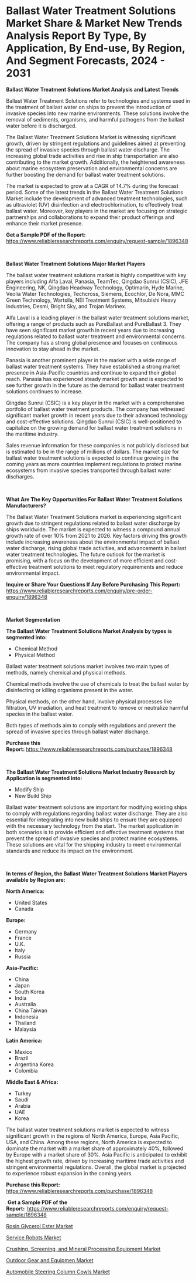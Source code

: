<p><h1>Ballast Water Treatment Solutions Market Share & Market New Trends Analysis Report By Type, By Application, By End-use, By Region, And Segment Forecasts, 2024 - 2031</h1></p><p><strong>Ballast Water Treatment Solutions Market Analysis and Latest Trends</strong></p>
<p><p>Ballast Water Treatment Solutions refer to technologies and systems used in the treatment of ballast water on ships to prevent the introduction of invasive species into new marine environments. These solutions involve the removal of sediments, organisms, and harmful pathogens from the ballast water before it is discharged.</p><p>The Ballast Water Treatment Solutions Market is witnessing significant growth, driven by stringent regulations and guidelines aimed at preventing the spread of invasive species through ballast water discharge. The increasing global trade activities and rise in ship transportation are also contributing to the market growth. Additionally, the heightened awareness about marine ecosystem preservation and environmental concerns are further boosting the demand for ballast water treatment solutions.</p><p>The market is expected to grow at a CAGR of 14.7% during the forecast period. Some of the latest trends in the Ballast Water Treatment Solutions Market include the development of advanced treatment technologies, such as ultraviolet (UV) disinfection and electrochlorination, to effectively treat ballast water. Moreover, key players in the market are focusing on strategic partnerships and collaborations to expand their product offerings and enhance their market presence.</p></p>
<p><strong>Get a Sample PDF of the Report:&nbsp;</strong> <a href="https://www.reliableresearchreports.com/enquiry/request-sample/1896348">https://www.reliableresearchreports.com/enquiry/request-sample/1896348</a></p>
<p>&nbsp;</p>
<p><strong>Ballast Water Treatment Solutions Major Market Players</strong></p>
<p><p>The ballast water treatment solutions market is highly competitive with key players including Alfa Laval, Panasia, TeamTec, Qingdao Sunrui (CSIC), JFE Engineering, NK, Qingdao Headway Technology, Optimarin, Hyde Marine, Veolia Water Technologies, Techcross, Siemens, Ecochlor, De Nora, MMC Green Technology, Wartsila, NEI Treatment Systems, Mitsubishi Heavy Industries, Desmi, Bright Sky, and Trojan Marinex.</p><p>Alfa Laval is a leading player in the ballast water treatment solutions market, offering a range of products such as PureBallast and PureBallast 3. They have seen significant market growth in recent years due to increasing regulations related to ballast water treatment and environmental concerns. The company has a strong global presence and focuses on continuous innovation to stay ahead in the market.</p><p>Panasia is another prominent player in the market with a wide range of ballast water treatment systems. They have established a strong market presence in Asia-Pacific countries and continue to expand their global reach. Panasia has experienced steady market growth and is expected to see further growth in the future as the demand for ballast water treatment solutions continues to increase.</p><p>Qingdao Sunrui (CSIC) is a key player in the market with a comprehensive portfolio of ballast water treatment products. The company has witnessed significant market growth in recent years due to their advanced technology and cost-effective solutions. Qingdao Sunrui (CSIC) is well-positioned to capitalize on the growing demand for ballast water treatment solutions in the maritime industry.</p><p>Sales revenue information for these companies is not publicly disclosed but is estimated to be in the range of millions of dollars. The market size for ballast water treatment solutions is expected to continue growing in the coming years as more countries implement regulations to protect marine ecosystems from invasive species transported through ballast water discharges.</p></p>
<p>&nbsp;</p>
<p><strong>What Are The Key Opportunities For Ballast Water Treatment Solutions Manufacturers?</strong></p>
<p><p>The Ballast Water Treatment Solutions market is experiencing significant growth due to stringent regulations related to ballast water discharge by ships worldwide. The market is expected to witness a compound annual growth rate of over 10% from 2021 to 2026. Key factors driving this growth include increasing awareness about the environmental impact of ballast water discharge, rising global trade activities, and advancements in ballast water treatment technologies. The future outlook for the market is promising, with a focus on the development of more efficient and cost-effective treatment solutions to meet regulatory requirements and reduce environmental impact.</p></p>
<p><strong>Inquire or Share Your Questions If Any Before Purchasing This Report:</strong> <a href="https://www.reliableresearchreports.com/enquiry/pre-order-enquiry/1896348">https://www.reliableresearchreports.com/enquiry/pre-order-enquiry/1896348</a></p>
<p>&nbsp;</p>
<p><strong>Market Segmentation</strong></p>
<p><strong>The Ballast Water Treatment Solutions Market Analysis by types is segmented into:</strong></p>
<p><ul><li>Chemical Method</li><li>Physical Method</li></ul></p>
<p><p>Ballast water treatment solutions market involves two main types of methods, namely chemical and physical methods. </p><p>Chemical methods involve the use of chemicals to treat the ballast water by disinfecting or killing organisms present in the water. </p><p>Physical methods, on the other hand, involve physical processes like filtration, UV irradiation, and heat treatment to remove or neutralize harmful species in the ballast water. </p><p>Both types of methods aim to comply with regulations and prevent the spread of invasive species through ballast water discharge.</p></p>
<p><strong>Purchase this Report:&nbsp;</strong><a href="https://www.reliableresearchreports.com/purchase/1896348">https://www.reliableresearchreports.com/purchase/1896348</a></p>
<p>&nbsp;</p>
<p><strong>The Ballast Water Treatment Solutions Market Industry Research by Application is segmented into:</strong></p>
<p><ul><li>Modify Ship</li><li>New Build Ship</li></ul></p>
<p><p>Ballast water treatment solutions are important for modifying existing ships to comply with regulations regarding ballast water discharge. They are also essential for integrating into new build ships to ensure they are equipped with the necessary technology from the start. The market application in both scenarios is to provide efficient and effective treatment systems that prevent the spread of invasive species and protect marine ecosystems. These solutions are vital for the shipping industry to meet environmental standards and reduce its impact on the environment.</p></p>
<p>&nbsp;</p>
<p><strong>In terms of Region, the Ballast Water Treatment Solutions Market Players available by Region are:</strong></p>
<p>
    <p> <strong> North America: </strong>
        <ul>
            <li>United States</li>
            <li>Canada</li>
        </ul>
        </p> 
    <p> <strong> Europe: </strong>
        <ul>
            <li>Germany</li>
            <li>France</li>
            <li>U.K.</li>
            <li>Italy</li>
            <li>Russia</li>
        </ul>
        </p> 
    <p> <strong> Asia-Pacific: </strong>
        <ul>
            <li>China</li>
            <li>Japan</li>
            <li>South Korea</li>
            <li>India</li>
            <li>Australia</li>
            <li>China Taiwan</li>
            <li>Indonesia</li>
            <li>Thailand</li>
            <li>Malaysia</li>
        </ul>
        </p> 
    <p> <strong> Latin America: </strong>
        <ul>
            <li>Mexico</li>
            <li>Brazil</li>
            <li>Argentina Korea</li>
            <li>Colombia</li>
        </ul>
        </p> 
    <p> <strong> Middle East & Africa: </strong>
        <ul>
            <li>Turkey</li>
            <li>Saudi</li>
            <li>Arabia</li>
            <li>UAE</li>
            <li>Korea</li>
        </ul>
    </p>
    </p>
<p><p>The ballast water treatment solutions market is expected to witness significant growth in the regions of North America, Europe, Asia Pacific, USA, and China. Among these regions, North America is expected to dominate the market with a market share of approximately 40%, followed by Europe with a market share of 30%. Asia Pacific is anticipated to exhibit the highest growth rate, driven by increasing maritime trade activities and stringent environmental regulations. Overall, the global market is projected to experience robust expansion in the coming years.</p></p>
<p><strong>Purchase this Report: </strong><a href="https://www.reliableresearchreports.com/purchase/1896348">https://www.reliableresearchreports.com/purchase/1896348</a></p>
<p>&nbsp;<strong>Get a Sample PDF of the Report:&nbsp;&nbsp;</strong><a href="https://www.reliableresearchreports.com/enquiry/request-sample/1896348">https://www.reliableresearchreports.com/enquiry/request-sample/1896348</a></p>
<p><strong></strong></p>
<p><p><a href="https://view.publitas.com/reportprime-1/rosin-glycerol-ester-market-offers-provide-insightful-data-for-the-time-period-from-2024-to-2031-and-also-provide-analysis-based-on-application-type-and-region/">Rosin Glycerol Ester Market</a></p><p><a href="https://extreme-scabiosa-c81.notion.site/Service-Robots-Market-Analysis-Examines-its-Scope-on-Growth-Opportunities-and-Forecasted-Trends-Spa-4902209d7cb2477ebb0bbbe3e22f3edb">Service Robots Market</a></p><p><a href="https://summer-dogwood-3e9.notion.site/Global-Crushing-Screening-and-Mineral-Processing-Equipment-Market-Size-and-Market-Trends-Insights-ab497beabd2b43ab93ec27e3a3469535">Crushing, Screening, and Mineral Processing Equipment Market</a></p><p><a href="https://github.com/dimitrishawkinswaynenp91rgz/Market-Research-Report-List-1/blob/main/outdoor-gear-and-equipmen-market.md">Outdoor Gear and Equipmen Market</a></p><p><a href="https://github.com/changoleonlaverguenzanoexiste/Market-Research-Report-List-2/blob/main/automobile-steering-column-cowls-market.md">Automobile Steering Column Cowls Market</a></p></p>